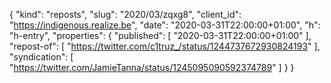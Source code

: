 {
  "kind": "reposts",
  "slug": "2020/03/zqxg8",
  "client_id": "https://indigenous.realize.be",
  "date": "2020-03-31T22:00:00+01:00",
  "h": "h-entry",
  "properties": {
    "published": [
      "2020-03-31T22:00:00+01:00"
    ],
    "repost-of": [
      "https://twitter.com/c1truz_/status/1244737672930824193"
    ],
    "syndication": [
      "https://twitter.com/JamieTanna/status/1245095090592374789"
    ]
  }
}
